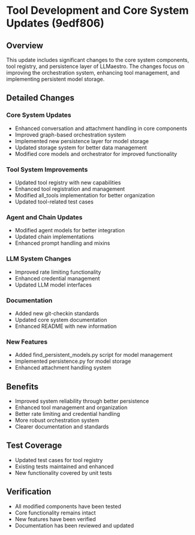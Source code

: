 # Tool Development and Core System Updates (9edf806)

## Overview
This update includes significant changes to the core system components, tool registry, and persistence layer of LLMaestro. The changes focus on improving the orchestration system, enhancing tool management, and implementing persistent model storage.

## Detailed Changes
### Core System Updates
- Enhanced conversation and attachment handling in core components
- Improved graph-based orchestration system
- Implemented new persistence layer for model storage
- Updated storage system for better data management
- Modified core models and orchestrator for improved functionality

### Tool System Improvements
- Updated tool registry with new capabilities
- Enhanced tool registration and management
- Modified all_tools implementation for better organization
- Updated tool-related test cases

### Agent and Chain Updates
- Modified agent models for better integration
- Updated chain implementations
- Enhanced prompt handling and mixins

### LLM System Changes
- Improved rate limiting functionality
- Enhanced credential management
- Updated LLM model interfaces

### Documentation
- Added new git-checkin standards
- Updated core system documentation
- Enhanced README with new information

### New Features
- Added find_persistent_models.py script for model management
- Implemented persistence.py for model storage
- Enhanced attachment handling system

## Benefits
- Improved system reliability through better persistence
- Enhanced tool management and organization
- Better rate limiting and credential handling
- More robust orchestration system
- Clearer documentation and standards

## Test Coverage
- Updated test cases for tool registry
- Existing tests maintained and enhanced
- New functionality covered by unit tests

## Verification
- All modified components have been tested
- Core functionality remains intact
- New features have been verified
- Documentation has been reviewed and updated
